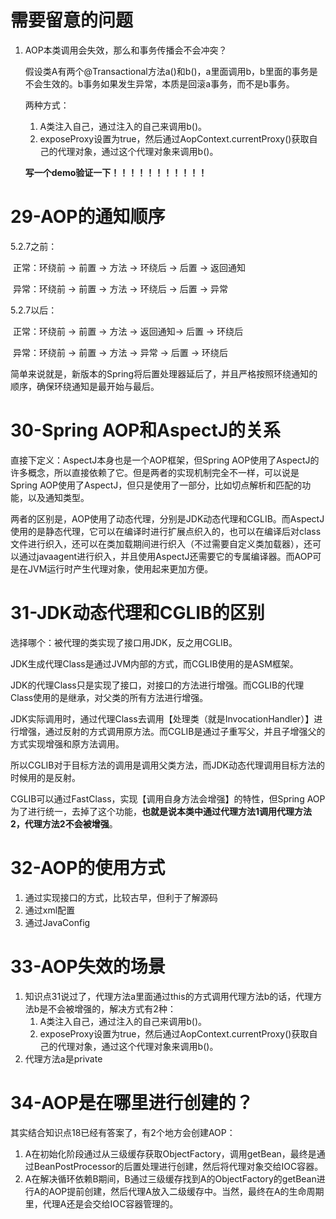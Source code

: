 # 需要留意的问题

1. AOP本类调用会失效，那么和事务传播会不会冲突？

   假设类A有两个@Transactional方法a()和b()，a里面调用b，b里面的事务是不会生效的。b事务如果发生异常，本质是回滚a事务，而不是b事务。

   两种方式：

   1. A类注入自己，通过注入的自己来调用b()。
   2. exposeProxy设置为true，然后通过AopContext.currentProxy()获取自己的代理对象，通过这个代理对象来调用b()。

   **写一个demo验证一下！！！！！！！！！！！**

# 29-AOP的通知顺序

5.2.7之前：

​	正常：环绕前 → 前置 → 方法 → 环绕后 → 后置 → 返回通知

​	异常：环绕前 → 前置 → 方法  → 环绕后 → 后置 → 异常

5.2.7以后：

​	正常：环绕前 → 前置 → 方法 → 返回通知→ 后置 → 环绕后

​	异常：环绕前 → 前置 → 方法 → 异常 → 后置 → 环绕后

简单来说就是，新版本的Spring将后置处理器延后了，并且严格按照环绕通知的顺序，确保环绕通知是最开始与最后。

# 30-Spring AOP和AspectJ的关系

直接下定义：AspectJ本身也是一个AOP框架，但Spring AOP使用了AspectJ的许多概念，所以直接依赖了它。但是两者的实现机制完全不一样，可以说是Spring AOP使用了AspectJ，但只是使用了一部分，比如切点解析和匹配的功能，以及通知类型。

两者的区别是，AOP使用了动态代理，分别是JDK动态代理和CGLIB。而AspectJ使用的是静态代理，它可以在编译时进行扩展点织入的，也可以在编译后对class文件进行织入，还可以在类加载期间进行织入（不过需要自定义类加载器），还可以通过javaagent进行织入，并且使用AspectJ还需要它的专属编译器。而AOP可是在JVM运行时产生代理对象，使用起来更加方便。

# 31-JDK动态代理和CGLIB的区别

选择哪个：被代理的类实现了接口用JDK，反之用CGLIB。

JDK生成代理Class是通过JVM内部的方式，而CGLIB使用的是ASM框架。

JDK的代理Class只是实现了接口，对接口的方法进行增强。而CGLIB的代理Class使用的是继承，对父类的所有方法进行增强。

JDK实际调用时，通过代理Class去调用【处理类（就是InvocationHandler）】进行增强，通过反射的方式调用原方法。而CGLIB是通过子重写父，并且子增强父的方式实现增强和原方法调用。

所以CGLIB对于目标方法的调用是调用父类方法，而JDK动态代理调用目标方法的时候用的是反射。

CGLIB可以通过FastClass，实现【调用自身方法会增强】的特性，但Spring AOP为了进行统一，去掉了这个功能，**也就是说本类中通过代理方法1调用代理方法2，代理方法2不会被增强**。

# 32-AOP的使用方式

1. 通过实现接口的方式，比较古早，但利于了解源码
2. 通过xml配置
3. 通过JavaConfig

# 33-AOP失效的场景

1. 知识点31说过了，代理方法a里面通过this的方式调用代理方法b的话，代理方法b是不会被增强的，解决方式有2种：
   1. A类注入自己，通过注入的自己来调用b()。
   2. exposeProxy设置为true，然后通过AopContext.currentProxy()获取自己的代理对象，通过这个代理对象来调用b()。
2. 代理方法a是private

# 34-AOP是在哪里进行创建的？

其实结合知识点18已经有答案了，有2个地方会创建AOP：

1. A在初始化阶段通过从三级缓存获取ObjectFactory，调用getBean，最终是通过BeanPostProcessor的后置处理进行创建，然后将代理对象交给IOC容器。
2. A在解决循环依赖B期间，B通过三级缓存找到A的ObjectFactory的getBean进行A的AOP提前创建，然后代理A放入二级缓存中。当然，最终在A的生命周期里，代理A还是会交给IOC容器管理的。
